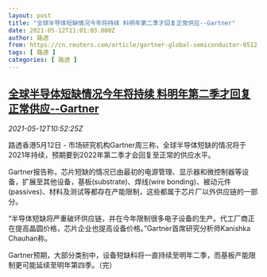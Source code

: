 ```yaml
---
layout: post
title: "全球半导体短缺情况今年将持续 料明年第二季才回复正常供应--Gartner"
date: 2021-05-12T11:01:03.000Z
author: 路透
from: https://cn.reuters.com/article/gartner-global-semiconductor-0512-idCNKBS2CT1BG
tags: [ 路透 ]
categories: [ 路透 ]
---
```

<!--1620817263000-->
[全球半导体短缺情况今年将持续 料明年第二季才回复正常供应--Gartner](https://cn.reuters.com/article/gartner-global-semiconductor-0512-idCNKBS2CT1BG)
------

<div>
<div><i>2021-05-12T10:52:25Z</i></div><p>路透香港5月12日 - 市场研究机构Gartner周三称，全球半导体短缺的情况将于2021年持续，预期要到2022年第二季才会回复至正常的供应水平。</p><p>Gartner报告称，芯片短缺的情况已由最初的电源管理、显示器和微控制器等设备，扩展至其他设备，基板(substrate)、焊线(wire bonding)、被动元件(passives)、材料及测试等都存在产能限制，这些都属于芯片厂以外供应链的一部分。</p><p>“半导体短缺将严重破坏供应链，并在今年限制很多电子设备的生产。代工厂商正在提高晶圆价格，芯片企业也提高设备价格。”Gartner首席研究分析师Kanishka Chauhan称。</p><p>Gartner预期，大部分类别中，设备短缺料将一直持续至明年二季，而基板产能限制更可能延续至明年第四季。（完）</p>
</div>
